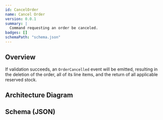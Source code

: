 ```yaml
---
id: CancelOrder
name: Cancel Order
version: 0.0.1
summary: |
  Command requesting an order be canceled. 
badges: []    
schemaPath: "schema.json"
---
```


## Overview
If validation succeeds, an `OrderCancelled` event will be emitted, resulting in the deletion of the order, all of its line items, and the return of all applicable reserved stock.

## Architecture Diagram

<NodeGraph />


## Schema (JSON)

<SchemaViewer title="" file="schema.json" />